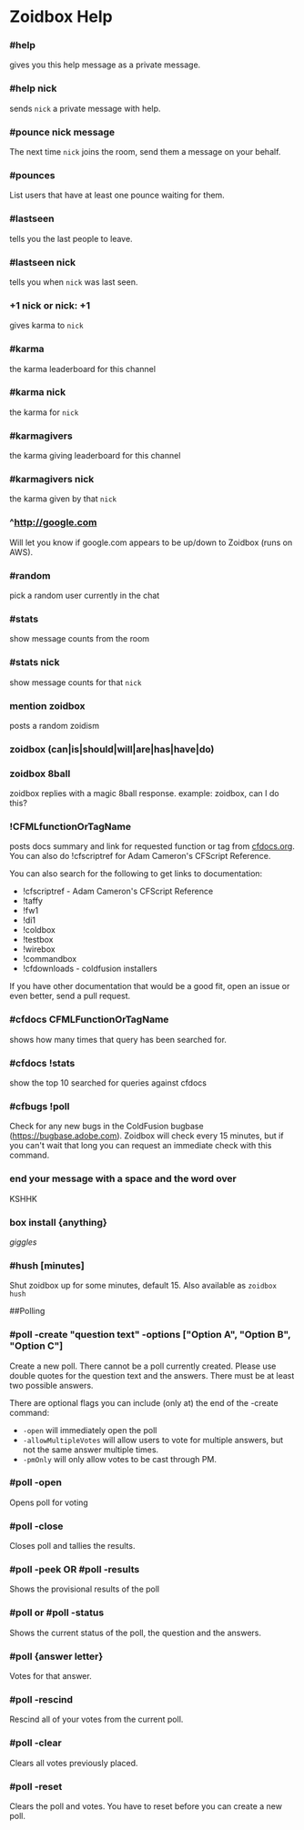# Zoidbox Help

### #help

gives you this help message as a private message.

### #help nick

sends `nick` a private message with help.

### #pounce nick message

The next time `nick` joins the room, send them a message on your behalf.

### #pounces

List users that have at least one pounce waiting for them.

### #lastseen

tells you the last people to leave.

### #lastseen nick

tells you when `nick` was last seen.

### +1 nick or nick: +1

gives karma to `nick`

### #karma

the karma leaderboard for this channel

### #karma nick

the karma for `nick`

### #karmagivers

the karma giving leaderboard for this channel

### #karmagivers nick

the karma given by that `nick`

### ^http://google.com

Will let you know if google.com appears to be up/down to Zoidbox (runs on AWS).

### #random

pick a random user currently in the chat

### #stats

show message counts from the room

### #stats nick

show message counts for that `nick`

### mention zoidbox

posts a random zoidism

### zoidbox (can|is|should|will|are|has|have|do)
### zoidbox 8ball

zoidbox replies with a magic 8ball response.  example: zoidbox, can I do this?

### !CFMLfunctionOrTagName

posts docs summary and link for requested function or tag from [cfdocs.org](http://cfdocs.org).  You can also do !cfscriptref for Adam Cameron's CFScript Reference.

You can also search for the following to get links to documentation:

- !cfscriptref - Adam Cameron's CFScript Reference
- !taffy
- !fw1
- !di1
- !coldbox
- !testbox
- !wirebox
- !commandbox
- !cfdownloads - coldfusion installers

If you have other documentation that would be a good fit, open an issue or even better, send a pull request.

### #cfdocs CFMLFunctionOrTagName

shows how many times that query has been searched for.

### #cfdocs !stats

show the top 10 searched for queries against cfdocs

### #cfbugs !poll

Check for any new bugs in the ColdFusion bugbase (https://bugbase.adobe.com). Zoidbox will check every 15 minutes, but if you can't wait that long you can request an immediate check with this command.

### end your message with a space and the word over

KSHHK

### box install {anything}

*giggles*

### #hush [minutes]

Shut zoidbox up for some minutes, default 15. Also available as `zoidbox hush`

##Polling

### #poll -create "question text" -options ["Option A", "Option B", "Option C"]

Create a new poll.  There cannot be a poll currently created.  Please use double quotes for the question text and the answers.  There must be at least two possible answers.

There are optional flags you can include (only at) the end of the -create command:

- ```-open``` will immediately open the poll
- ```-allowMultipleVotes``` will allow users to vote for multiple answers, but not the same answer multiple times.
- ```-pmOnly``` will only allow votes to be cast through PM.

### #poll -open

Opens poll for voting

### #poll -close

Closes poll and tallies the results.

### #poll -peek OR #poll -results

Shows the provisional results of the poll

### #poll or #poll -status

Shows the current status of the poll, the question and the answers.

### #poll {answer letter}

Votes for that answer.

### #poll -rescind

Rescind all of your votes from the current poll.

### #poll -clear

Clears all votes previously placed.

### #poll -reset

Clears the poll and votes.  You have to reset before you can create a new poll.

